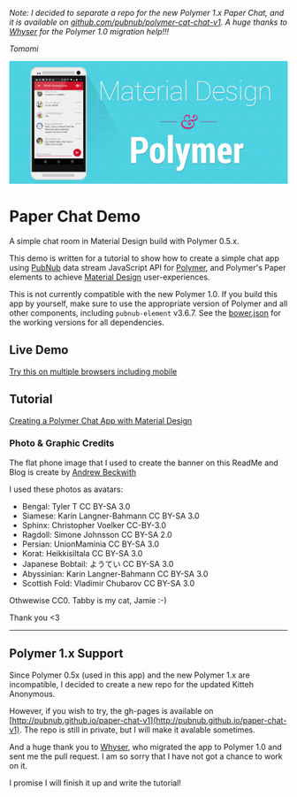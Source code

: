 *Note: I decided to separate a repo for the new Polymer 1.x Paper Chat, and it is available on [github.com/pubnub/polymer-cat-chat-v1](https://github.com/pubnub/polymer-cat-chat-v1). A huge thanks to [Whyser](https://github.com/Whyser) for the Polymer 1.0 migration help!!!*

*Tomomi*

![Material Design and Polymer](paper-chat-cover.png "Material Design and Polymer")

# Paper Chat Demo

A simple chat room in Material Design build with Polymer 0.5.x.

This demo is written for a tutorial to show how to create a simple chat app using [PubNub][pubnub] data stream JavaScript API for [Polymer][polymer], and Polymer's Paper elements to achieve [Material Design][md] user-experiences.

This is not currently compatible with the new Polymer 1.0.
If you build this app by yourself, make sure to use the appropriate version of Polymer and all other components, including `pubnub-element` v3.6.7.
See the [bower.json](https://github.com/pubnub/paper-chat/blob/gh-pages/bower.json) for the working versions for all dependencies. 

## Live Demo

[Try this on multiple browsers including mobile](http://pubnub.github.io/paper-chat/index.html)

## Tutorial

[Creating a Polymer Chat App with Material Design][blog]

### Photo & Graphic Credits

The flat phone image that I used to create the banner on this ReadMe and Blog is create by [Andrew Beckwith](https://dribbble.com/shots/1093397-Flat-Phones-PSD-Freebie?list=users&offset=13)

I used these photos as avatars:

- Bengal: Tyler T CC BY-SA 3.0
- Siamese: Karin Langner-Bahmann CC BY-SA 3.0
- Sphinx: Christopher Voelker CC-BY-3.0
- Ragdoll: Simone Johnsson CC BY-SA 2.0
- Persian: UnionMaminia CC BY-SA 3.0
- Korat: Heikkisiltala CC BY-SA 3.0
- Japanese Bobtail: ようてい  CC BY-SA 3.0
- Abyssinian: Karin Langner-Bahmann CC BY-SA 3.0
- Scottish Fold: Vladimir Chubarov CC BY-SA 3.0

Othwewise CC0. Tabby is my cat, Jamie :-)

Thank you <3



[polymer]: https://www.polymer-project.org
[md]: http://www.google.com/design/spec/material-design/introduction.html
[pubnub]: http://www.pubnub.com/docs/javascript/javascript-sdk.html

[blog]: http://www.pubnub.com/blog/creating-a-polymer-chat-app-with-material-design/

---
## Polymer 1.x Support

Since Polymer 0.5x (used in this app) and the new Polymer 1.x are incompatible, I decided to create a new repo for the updated Kitteh Anonymous. 

However, if you wish to try, the gh-pages is available on [http://pubnub.github.io/paper-chat-v1](http://pubnub.github.io/paper-chat-v1).
The repo is still in private, but I will make it avalable sometimes.

And a huge thank you to [Whyser](https://github.com/Whyser), who migrated the app to Polymer 1.0 and sent me the pull request. I am so sorry that I have not got a chance to work on it.

I promise I will finish it up and write the tutorial!
